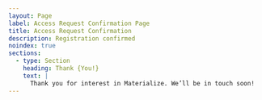 ```yaml
---
layout: Page
label: Access Request Confirmation Page
title: Access Request Confirmation
description: Registration confirmed
noindex: true
sections:
  - type: Section
    heading: Thank {You!}
    text: |
      Thank you for interest in Materialize. We’ll be in touch soon!
---
```

